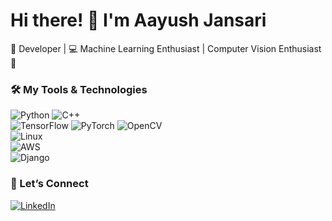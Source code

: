 # Hi there! 👋 I'm Aayush Jansari

🚀 Developer | 💻 Machine Learning Enthusiast | Computer Vision Enthusiast 🎦


### 🛠️ My Tools & Technologies

![Python](https://img.shields.io/badge/-Python-333?style=flat&logo=python) ![C++](https://img.shields.io/badge/-C++-00599C?style=flat&logo=c%2B%2B)  
![TensorFlow](https://img.shields.io/badge/-TensorFlow-FFA726?style=flat&logo=tensorflow) ![PyTorch](https://img.shields.io/badge/-PyTorch-EE4C2C?style=flat&logo=pytorch) ![OpenCV](https://img.shields.io/badge/-OpenCV-5C3EE8?style=flat&logo=opencv)  
![Linux](https://img.shields.io/badge/-Linux-FCC624?style=flat&logo=linux)  
![AWS](https://img.shields.io/badge/-AWS-232F3E?style=flat&logo=amazon-aws)  
![Django](https://img.shields.io/badge/-Django-092E20?style=flat&logo=django)


### 🤝 Let’s Connect

[![LinkedIn](https://img.shields.io/badge/LinkedIn-Aayush%20Jansari-blue?style=flat&logo=linkedin)](https://linkedin.com/in/aayush-jansari-059887156/)  
<!--
**aayushjansari/aayushjansari** is a ✨ _special_ ✨ repository because its `README.md` (this file) appears on your GitHub profile.

Here are some ideas to get you started:

- 🔭 I’m currently working on ...
- 🌱 I’m currently learning ...
- 👯 I’m looking to collaborate on ...
- 🤔 I’m looking for help with ...
- 💬 Ask me about ...
- 📫 How to reach me: ...
- 😄 Pronouns: ...
- ⚡ Fun fact: ...
-->

